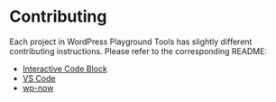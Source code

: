 # Contributing

Each project in WordPress Playground Tools has slightly different contributing instructions. Please refer to the corresponding README:

-   [Interactive Code Block](packages/interactive-code-block/README.md)
-   [VS Code](packages/vscode-extension/README.md)
-   [wp-now](packages/wp-now/README.md)
